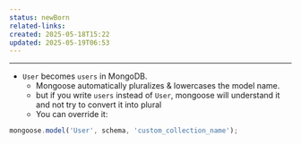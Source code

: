```yaml
---
status: newBorn
related-links: 
created: 2025-05-18T15:22
updated: 2025-05-19T06:53
---
```

---

- `User` becomes `users` in MongoDB.
	- Mongoose automatically pluralizes & lowercases the model name.
	- but if you write `users` instead of `User`, mongoose will understand it and not try to convert it into plural
	- You can override it:
```js
mongoose.model('User', schema, 'custom_collection_name');
```


